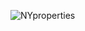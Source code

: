 ![NYproperties](https://user-images.githubusercontent.com/52837649/123578653-44929e80-d7a4-11eb-8d93-d2726d51c29d.png)

